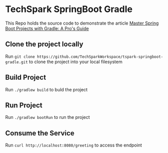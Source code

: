 # TechSpark SpringBoot Gradle 

This Repo holds the source code to demonstrate the article [Master Spring Boot Projects with Gradle: A Pro's Guide](https://techspark.hyppar.org/) 

## Clone the project locally

Run `git clone https://github.com/TechSparkWorkspace/tspark-springboot-gradle.git` to clone the project into your local filesystem

## Build Project

Run `./gradlew build` to buld the project

## Run Project

Run `./gradlew bootRun` to run the project


## Consume the Service 

Run `curl http://localhost:8080/greeting` to access the endpoint 
